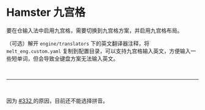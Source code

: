 # Hamster 九宫格

要在仓输入法中启用九宫格，需要切换到九宫格方案，并启用九宫格布局。

（可选）解开 `engine/translators` 下的英文翻译器注释，将 `melt_eng.custom.yaml` 复制到配置目录，可以支持九宫格输入英文，方便输入一些短单词，但会导致全键盘方案无法输入英文。

<br>

---

<br>

因为 [#332 ](https://github.com/imfuxiao/Hamster/issues/322)的原因，目前还不能选择拼音。
